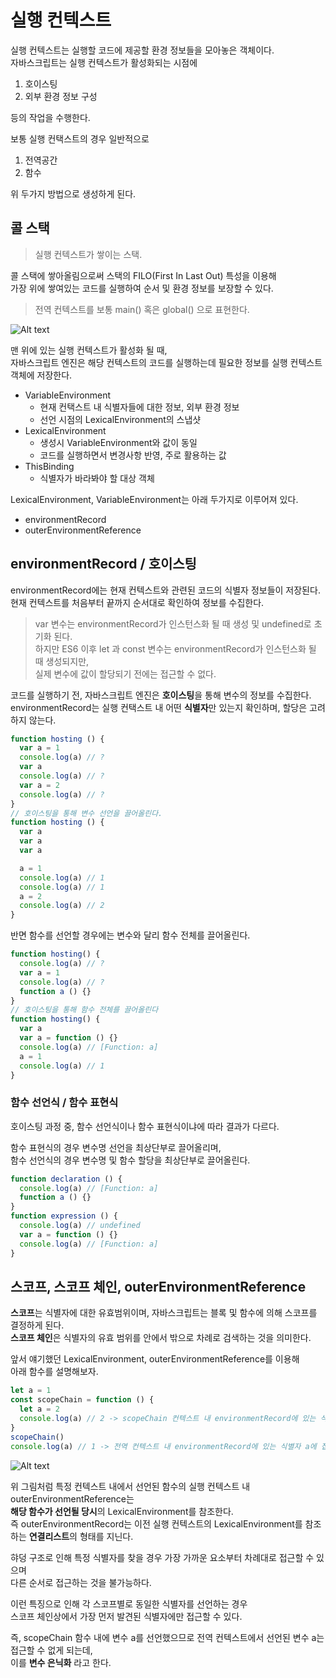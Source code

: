 # 실행 컨텍스트

실행 컨텍스트는 실행할 코드에 제공할 환경 정보들을 모아놓은 객체이다.  
자바스크립트는 실행 컨텍스트가 활성화되는 시점에 

1. 호이스팅
2. 외부 환경 정보 구성  

등의 작업을 수행한다.

보통 실행 컨택스트의 경우 일반적으로 

1. 전역공간
2. 함수

위 두가지 방법으로 생성하게 된다.

## 콜 스택

> 실행 컨텍스트가 쌓이는 스택. 

콜 스택에 쌓아올림으로써 스택의 FILO(First In Last Out) 특성을 이용해  
가장 위에 쌓여있는 코드를 실행하여 순서 및 환경 정보를 보장할 수 있다. 

> 전역 컨텍스트를 보통 main() 혹은 global() 으로 표현한다.

![Alt text](https://github.com/zoeyourlife/Core-JavaScript/assets/87873821/dcaa737d-fb70-4d07-980e-d0517d3fcf6c)

맨 위에 있는 실행 컨텍스트가 활성화 될 때,  
자바스크립트 엔진은 해당 컨텍스트의 코드를 실행하는데 필요한 정보를 실행 컨텍스트 객체에 저장한다.

- VariableEnvironment 
  - 현재 컨택스트 내 식별자들에 대한 정보, 외부 환경 정보
  - 선언 시점의 LexicalEnvironment의 스냅샷
- LexicalEnvironment
  - 생성시 VariableEnvironment와 값이 동일
  - 코드를 실행하면서 변경사항 반영, 주로 활용하는 값
- ThisBinding
  - 식별자가 바라봐야 할 대상 객체

LexicalEnvironment, VariableEnvironment는 아래 두가지로 이루어져 있다.
- environmentRecord
- outerEnvironmentReference

## environmentRecord / 호이스팅

environmentRecord에는 현재 컨텍스트와 관련된 코드의 식별자 정보들이 저장된다.  
현재 컨텍스트를 처음부터 끝까지 순서대로 확인하여 정보를 수집한다.

>var 변수는 environmentRecord가 인스턴스화 될 때 생성 및 undefined로 초기화 된다.  
하지만 ES6 이후 let 과 const 변수는 environmentRecord가 인스턴스화 될 때 생성되지만,  
실제 변수에 값이 할당되기 전에는 접근할 수 없다.

코드를 실행하기 전, 자바스크립트 엔진은 **호이스팅**을 통해 변수의 정보를 수집한다.  
environmentRecord는 실행 컨택스트 내 어떤 **식별자**만 있는지 확인하며, 할당은 고려하지 않는다.

```javascript
function hosting () {
  var a = 1
  console.log(a) // ?
  var a
  console.log(a) // ?
  var a = 2
  console.log(a) // ?
}
// 호이스팅을 통해 변수 선언을 끌어올린다.
function hosting () {
  var a
  var a
  var a

  a = 1
  console.log(a) // 1
  console.log(a) // 1
  a = 2
  console.log(a) // 2
}
```
반면 함수를 선언할 경우에는 변수와 달리 함수 전체를 끌어올린다.

```javascript
function hosting() {
  console.log(a) // ?
  var a = 1
  console.log(a) // ?
  function a () {}
}
// 호이스팅을 통해 함수 전체를 끌어올린다
function hosting() {
  var a
  var a = function () {}
  console.log(a) // [Function: a]
  a = 1
  console.log(a) // 1
}
```

### 함수 선언식 / 함수 표현식

호이스팅 과정 중, 함수 선언식이나 함수 표현식이냐에 따라 결과가 다르다.

함수 표현식의 경우 변수명 선언을 최상단부로 끌어올리며,  
함수 선언식의 경우 변수명 및 함수 할당을 최상단부로 끌어올린다.

```javascript
function declaration () {
  console.log(a) // [Function: a]
  function a () {}
}
function expression () {
  console.log(a) // undefined
  var a = function () {}
  console.log(a) // [Function: a]
}
```

## 스코프, 스코프 체인, outerEnvironmentReference
**스코프**는 식별자에 대한 유효범위이며, 자바스크립트는 블록 및 함수에 의해 스코프를 결정하게 된다.  
**스코프 체인**은 식별자의 유효 범위를 안에서 밖으로 차례로 검색하는 것을 의미한다.

앞서 얘기했던 LexicalEnvironment, outerEnvironmentReference를 이용해  
아래 함수를 설명해보자.
```javascript
let a = 1
const scopeChain = function () {
  let a = 2
  console.log(a) // 2 -> scopeChain 컨텍스트 내 environmentRecord에 있는 식별자 a에 접근
}
scopeChain()
console.log(a) // 1 -> 전역 컨텍스트 내 environmentRecord에 있는 식별자 a에 접근
```

![Alt text](https://github.com/zoeyourlife/Core-JavaScript/assets/87873821/5430c3b5-a41d-42cf-bec4-aea784c523b2)

위 그림처럼 특정 컨텍스트 내에서 선언된 함수의 실행 컨텍스트 내 outerEnvironmentReference는  
**해당 함수가 선언될 당시**의 LexicalEnvironment를 참조한다.  
즉 outerEnvironmentRecord는 이전 실행 컨텍스트의 LexicalEnvironment를 참조하는 **연결리스트**의 형태를 지닌다.

햐덩 구조로 인해 특정 식별자를 찾을 경우 가장 가까운 요소부터 차례대로 접근할 수 있으며  
다른 순서로 접근하는 것을 불가능하다.

이런 특징으로 인해 각 스코프별로 동일한 식별자를 선언하는 경우  
스코프 체인상에서 가장 먼저 발견된 식별자에만 접근할 수 있다.

즉, scopeChain 함수 내에 변수 a를 선언했으므로 전역 컨텍스트에서 선언된 변수 a는 접근할 수 없게 되는데,  
이를 **변수 은닉화** 라고 한다. 